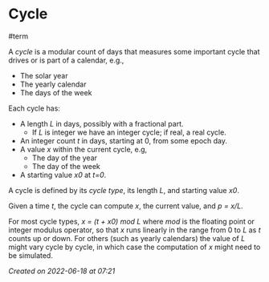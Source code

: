 # Cycle
#term 

A *cycle* is a modular count of days that measures some important cycle that drives or is part of a calendar, e.g.,

- The solar year
- The yearly calendar
- The days of the week

Each cycle has:

- A length *L* in days, possibly with a fractional part.
    - If *L* is integer we have an integer cycle; if real, a real cycle.
- An integer count *t* in days, starting at 0, from some epoch day.
- A value *x* within the current cycle, e.g,
    - The day of the year
    - The day of the week
- A starting value *x0* at *t=0*.

  
A cycle is defined by its *cycle type*, its length *L*, and starting value *x0*.

Given a time *t*, the cycle can compute *x*, the current value, and *p = x/L*.

For most cycle types, *x = (t + x0) mod L* where *mod* is the floating point or integer modulus operator, so that *x* runs linearly in the range from 0 to *L* as *t* counts up or down. For others (such as yearly calendars) the value of *L* might vary cycle by cycle, in which case the computation of *x* might need to be simulated.


*Created on 2022-06-18 at 07:21*